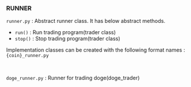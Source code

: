 ### RUNNER

`runner.py` : Abstract runner class. It has below abstract methods.

- `run()` : Run trading program(trader class)
- `stop()` : Stop trading program(trader class)

Implementation classes can be created with the following format names : `{coin}_runner.py`

<br>

`doge_runner.py` : Runner for trading doge(doge_trader)